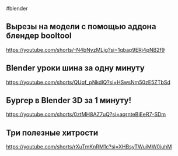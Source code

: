 #blender 
## Вырезы на модели с помощью аддона блендер booltool
https://youtube.com/shorts/-N4bNyzMLig?si=1qbap9ERj4pNB2f9

## Blender уроки шина за одну минуту
https://youtube.com/shorts/QUqf_pNkdlQ?si=HSwsNm50zE5ZTbSd

## Бургер в Blender 3D за 1 минуту!
https://youtube.com/shorts/0ztMH8AZ7uQ?si=aqrnteBiEeR7-SDm

## Три полезные хитрости
https://youtube.com/shorts/rXuTmKnRM1c?si=XHBsyTWuiMW0iuhM